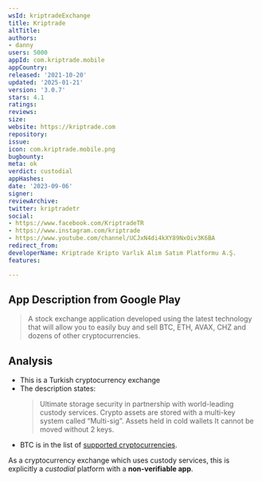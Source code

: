 ```yaml
---
wsId: kriptradeExchange
title: Kriptrade
altTitle: 
authors:
- danny
users: 5000
appId: com.kriptrade.mobile
appCountry: 
released: '2021-10-20'
updated: '2025-01-21'
version: '3.0.7'
stars: 4.1
ratings: 
reviews: 
size: 
website: https://kriptrade.com
repository: 
issue: 
icon: com.kriptrade.mobile.png
bugbounty: 
meta: ok
verdict: custodial
appHashes: 
date: '2023-09-06'
signer: 
reviewArchive: 
twitter: kriptradetr
social:
- https://www.facebook.com/KriptradeTR
- https://www.instagram.com/kriptrade
- https://www.youtube.com/channel/UCJxN4di4kXY89NxOiv3K6BA
redirect_from: 
developerName: Kriptrade Kripto Varlık Alım Satım Platformu A.Ş.
features: 

---
```


## App Description from Google Play

> A stock exchange application developed using the latest technology that will allow you to easily buy and sell BTC, ETH, AVAX, CHZ and dozens of other cryptocurrencies.

## Analysis 

- This is a Turkish cryptocurrency exchange
- The description states:
  > Ultimate storage security in partnership with world-leading custody services. Crypto assets are stored with a multi-key system called “Multi-sig”. Assets held in cold wallets
  > It cannot be moved without 2 keys.
- BTC is in the list of [supported cryptocurrencies](https://pro.kriptrade.com/currencies).  

As a cryptocurrency exchange which uses custody services, this is explicitly a *custodial* platform with a **non-verifiable app**.



